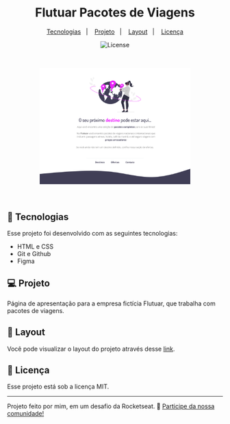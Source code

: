 <h1 align="center"> Flutuar Pacotes de Viagens</h1>

<p align="center">
  <a href="#-tecnologias">Tecnologias</a>&nbsp;&nbsp;&nbsp;|&nbsp;&nbsp;&nbsp;
  <a href="#-projeto">Projeto</a>&nbsp;&nbsp;&nbsp;|&nbsp;&nbsp;&nbsp;
  <a href="#-layout">Layout</a>&nbsp;&nbsp;&nbsp;|&nbsp;&nbsp;&nbsp;
  <a href="#memo-licença">Licença</a>
</p>

<p align="center">
  <img alt="License" src="https://img.shields.io/static/v1?label=license&message=MIT&color=49AA26&labelColor=000000">
</p>

<br>

<p align="center">
  <img alt="Projeto Flutuar" src=".github/preview.jpg" width="70%">
</p>

<br>

## 🚀 Tecnologias

Esse projeto foi desenvolvido com as seguintes tecnologias:

- HTML e CSS
- Git e Github
- Figma

## 💻 Projeto

Página de apresentação para a empresa fictícia Flutuar, que trabalha com pacotes de viagens.

## 🔖 Layout

Você pode visualizar o layout do projeto através desse [link](https://www.figma.com/file/m4iGVOmN1efHgLKP5FDIrl/Projeto01-Extra-Copy?fuid=1286420659392468376).

## :memo: Licença

Esse projeto está sob a licença MIT.

---

Projeto feito por mim, em um desafio da Rocketseat. :wave: [Participe da nossa comunidade!](https://discord.gg/rocketseat)

